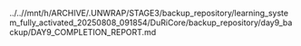 ../..//mnt/h/ARCHIVE/.UNWRAP/STAGE3/backup_repository/learning_system_fully_activated_20250808_091854/DuRiCore/backup_repository/day9_backup/DAY9_COMPLETION_REPORT.md
